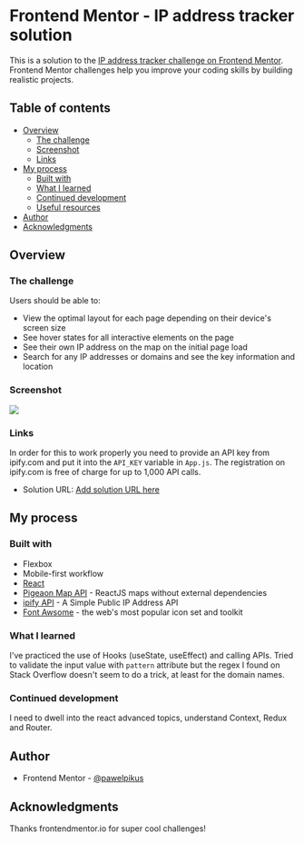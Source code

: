 # Frontend Mentor - IP address tracker solution

This is a solution to the [IP address tracker challenge on Frontend Mentor](https://www.frontendmentor.io/challenges/ip-address-tracker-I8-0yYAH0). Frontend Mentor challenges help you improve your coding skills by building realistic projects. 

## Table of contents

- [Overview](#overview)
  - [The challenge](#the-challenge)
  - [Screenshot](#screenshot)
  - [Links](#links)
- [My process](#my-process)
  - [Built with](#built-with)
  - [What I learned](#what-i-learned)
  - [Continued development](#continued-development)
  - [Useful resources](#useful-resources)
- [Author](#author)
- [Acknowledgments](#acknowledgments)

## Overview

### The challenge

Users should be able to:

- View the optimal layout for each page depending on their device's screen size
- See hover states for all interactive elements on the page
- See their own IP address on the map on the initial page load
- Search for any IP addresses or domains and see the key information and location

### Screenshot

![](../images/screenshot.PNG)

### Links

In order for this to work properly you need to provide an API key from <link>ipify.com</link> and put it into the <code>API_KEY</code> variable in <code>App.js</code>. The registration on ipify.com is free of charge for up to 1,000 API calls.

- Solution URL: [Add solution URL here](https://github.com/pawelpikus/ip-address-tracker)

## My process

### Built with

- Flexbox
- Mobile-first workflow
- [React](https://reactjs.org/)   
- [Pigeaon Map API](https://pigeon-maps.js.org/) - ReactJS maps without external dependencies
- [ipify API](https://www.ipify.org/) - A Simple Public IP Address API
- [Font Awsome](https://fontawesome.com/) - the web's most popular icon set and toolkit

### What I learned

I've practiced the use of Hooks (useState, useEffect) and calling APIs. Tried to validate the input value with <code>pattern</code> attribute but the regex I found on Stack Overflow doesn't seem to do a trick, at least for the domain names. 

### Continued development

I need to dwell into the react advanced topics, understand Context, Redux and Router. 

## Author

- Frontend Mentor - [@pawelpikus](https://www.frontendmentor.io/profile/pawelpikus)

## Acknowledgments

Thanks frontendmentor.io for super cool challenges!

